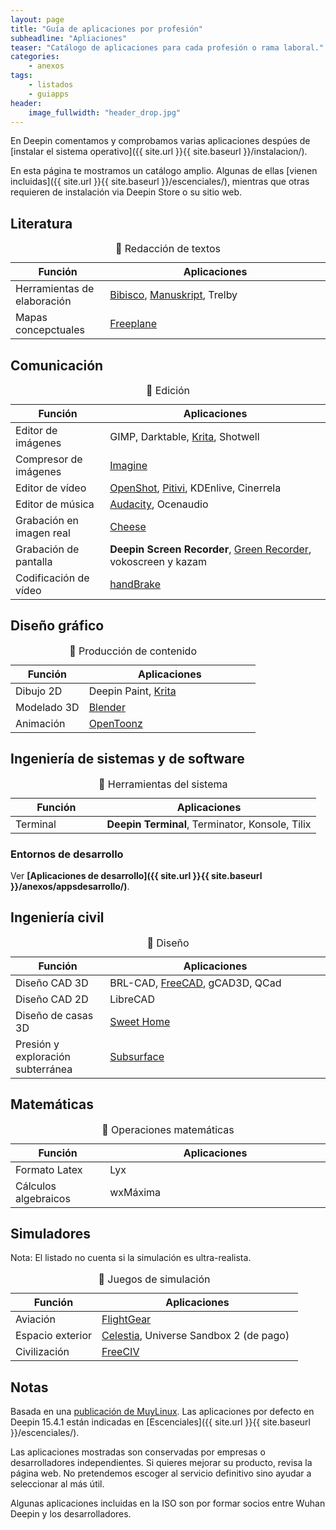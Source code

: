 ```yaml
---
layout: page
title: "Guía de aplicaciones por profesión"
subheadline: "Apliaciones"
teaser: "Catálogo de aplicaciones para cada profesión o rama laboral."
categories:
    - anexos
tags:
    - listados
    - guiapps
header:
    image_fullwidth: "header_drop.jpg"
---
```


En Deepin comentamos y comprobamos varias aplicaciones despúes de [instalar el sistema operativo]({{ site.url }}{{ site.baseurl }}/instalacion/).

En esta página te mostramos un catálogo amplio. Algunas de ellas [vienen incluidas]({{ site.url }}{{ site.baseurl }}/escenciales/), mientras que otras requieren de instalación via Deepin Store o su sitio web.

## Literatura
<table>
  <caption>🔖 Redacción de textos</caption>
  <colgroup>
    <col span="1" style="width: 30%;">
    <col span="1" style="width: 70%;">
      </colgroup>
  <thead>
    <tr>
      <th>Función</th>
      <th>Aplicaciones</th>
    </tr>
  </thead>
  <tbody>
    <tr>
      <td>Herramientas de elaboración</td>
      <td><a href="{{ site.url }}{{ site.baseurl }}/apps/bibisco">Bibisco</a>, <a href="{{ site.url }}{{ site.baseurl }}/apps/manuskript">Manuskript</a>, Trelby</td>
    </tr>
    <tr>
      <td>Mapas concepctuales</td>
      <td><a href="https://lignux.com/freeplane-un-editor-de-mapas-conceptuales/">Freeplane</a></td>
    </tr>
    </tbody>
</table>

## Comunicación
<table>
  <caption>🔖 Edición</caption>
  <colgroup>
    <col span="1" style="width: 30%;">
    <col span="1" style="width: 70%;">
      </colgroup>
  <thead>
    <tr>
      <th>Función</th>
      <th>Aplicaciones</th>
    </tr>
  </thead>
  <tbody>
    <tr>
      <td>Editor de imágenes</td>
      <td>GIMP, Darktable, <a href="{{ site.url }}{{ site.baseurl }}/apps/krita">Krita</a>, Shotwell</td>
    </tr>
    <tr>
      <td>Compresor de imágenes</td>
      <td><a href="{{ site.url }}{{ site.baseurl }}/apps/imagineapp">Imagine</a></td>
    </tr>
    <tr>
      <td>Editor de vídeo</td>
      <td><a href="{{ site.url }}{{ site.baseurl }}/apps/openshot">OpenShot</a>, <a href="{{ site.url }}{{ site.baseurl }}/apps/pitivi">Pitivi</a>, KDEnlive, Cinerrela</td>
    </tr>
    <tr>
      <td>Editor de música</td>
      <td><a href="{{ site.url }}{{ site.baseurl }}/apps/audacity">Audacity</a>, Ocenaudio</td>
    </tr>
    <tr>
      <td>Grabación en imagen real</td>
      <td><a href="{{ site.url }}{{ site.baseurl }}/apps/cheeseapp">Cheese</a></td>
    </tr>
    <tr>
      <td>Grabación de pantalla</td>
      <td><b>Deepin Screen Recorder</b>, <a href="{{ site.url }}{{ site.baseurl }}/apps/green-recorder">Green Recorder</a>, vokoscreen y kazam</td>
    </tr>
    <tr>
      <td>Codificación de vídeo</td>
      <td><a href="{{ site.url }}{{ site.baseurl }}/apps/handbrake">handBrake</a></td>
    </tr>
  </tbody>
</table>

## Diseño gráfico
<table>
  <caption>🔖 Producción de contenido</caption>
  <colgroup>
    <col span="1" style="width: 30%;">
    <col span="1" style="width: 70%;">
      </colgroup>
  <thead>
    <tr>
      <th>Función</th>
      <th>Aplicaciones</th>
    </tr>
  </thead>
  <tbody>
    <tr>
      <td>Dibujo 2D</td>
      <td>Deepin Paint, <a href="{{ site.url }}{{ site.baseurl }}/apps/krita">Krita</a></td>
    </tr>
    <tr>
      <td>Modelado 3D</td>
      <td><a href="{{ site.url }}{{ site.baseurl }}/apps/blender">Blender</a></td>
    </tr>
    <tr>
      <td>Animación</td>
      <td><a href="{{ site.url }}{{ site.baseurl }}/apps/opentoonz">OpenToonz</a></td>
    </tr>
    </tbody>
</table>

## Ingeniería de sistemas y de software
<table>
  <caption>🔖 Herramientas del sistema</caption>
  <colgroup>
    <col span="1" style="width: 30%;">
    <col span="1" style="width: 70%;">
      </colgroup>
  <thead>
    <tr>
      <th>Función</th>
      <th>Aplicaciones</th>
    </tr>
  </thead>
  <tbody>
    <tr>
      <td>Terminal</td>
      <td><b>Deepin Terminal</b>, Terminator, Konsole, Tilix</td>
    </tr>
    </tbody>
</table>

### Entornos de desarrollo

Ver **[Aplicaciones de desarrollo]({{ site.url }}{{ site.baseurl }}/anexos/appsdesarrollo/)**.

## Ingeniería civil
<table>
  <caption>🔖 Diseño</caption>
  <colgroup>
    <col span="1" style="width: 30%;">
    <col span="1" style="width: 70%;">
      </colgroup>
  <thead>
    <tr>
      <th>Función</th>
      <th>Aplicaciones</th>
    </tr>
  </thead>
  <tbody>
    <tr>
      <td>Diseño CAD 3D</td>
      <td>BRL-CAD, <a href="{{ site.url }}{{ site.baseurl }}/apps/freecad">FreeCAD</a>, gCAD3D, QCad</td>
    </tr>
    <tr>
      <td>Diseño CAD 2D</td>
      <td>LibreCAD</td>
    </tr>
    <tr>
      <td>Diseño de casas 3D</td>
      <td><a href="{{ site.url }}{{ site.baseurl }}/apps/freecad">Sweet Home</a></td>
    </tr>
    <tr>
      <td>Presión y exploración subterránea</td>
      <td><a href="{{ site.url }}{{ site.baseurl }}/apps/subsurface">Subsurface</a></td>
    </tr>
    </tbody>
</table>

## Matemáticas
<table>
  <caption>🔖 Operaciones matemáticas</caption>
  <colgroup>
    <col span="1" style="width: 30%;">
    <col span="1" style="width: 70%;">
      </colgroup>
  <thead>
    <tr>
      <th>Función</th>
      <th>Aplicaciones</th>
    </tr>
  </thead>
  <tbody>
    <tr>
      <td>Formato Latex</td>
      <td>Lyx</td>
    </tr>
    <tr>
      <td>Cálculos algebraicos</td>
      <td>wxMáxima</td>
    </tr>
    </tbody>
</table>

## Simuladores
Nota: El listado no cuenta si la simulación es ultra-realista.
<table>
  <caption>🔖 Juegos de simulación</caption>
  <colgroup>
    <col span="1" style="width: 30%;">
    <col span="1" style="width: 70%;">
      </colgroup>
  <thead>
    <tr>
      <th>Función</th>
      <th>Aplicaciones</th>
    </tr>
  </thead>
  <tbody>
    <tr>
      <td>Aviación</td>
      <td><a href="{{ site.url }}{{ site.baseurl }}/apps/flightgear">FlightGear</a></td>
    </tr>
    <tr>
      <td>Espacio exterior</td>
      <td><a href="{{ site.url }}{{ site.baseurl }}/apps/celestia">Celestia</a>, Universe Sandbox 2 (de pago)</td>
    </tr>
    <tr>
      <td>Civilización</td>
      <td><a href="{{ site.url }}{{ site.baseurl }}/apps/freeciv">FreeCIV</a></td>
    </tr>
  </tbody>
</table>

## Notas
Basada en una [publicación de MuyLinux](https://www.muylinux.com/2017/09/19/aplicaciones-por-defecto-ubuntu-18-04-2/). Las aplicaciones por defecto en Deepin 15.4.1 están indicadas en [Escenciales]({{ site.url }}{{ site.baseurl }}/escenciales/).

Las aplicaciones mostradas son conservadas por empresas o desarrolladores independientes. Si quieres mejorar su producto, revisa la página web. No pretendemos escoger al servicio definitivo sino ayudar a seleccionar al más útil.

Algunas aplicaciones incluidas en la ISO son por formar socios entre Wuhan Deepin y los desarrolladores.
